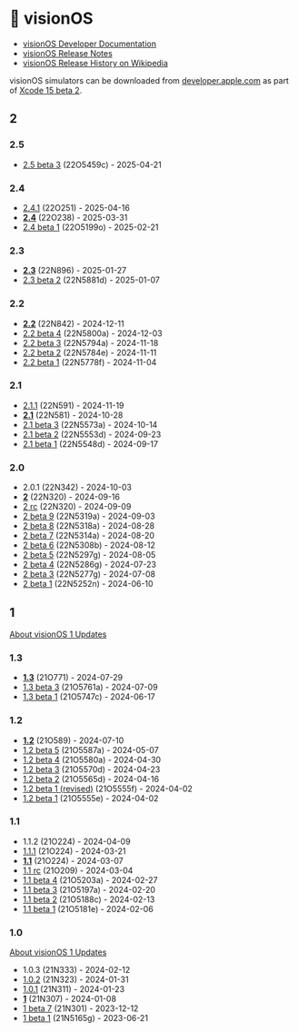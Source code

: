 # 🥽 visionOS

- [visionOS Developer Documentation](https://developer.apple.com/documentation/visionOS)
- [visionOS Release Notes](https://developer.apple.com/documentation/visionos-release-notes/visionos-release-notes)
- [visionOS Release History on Wikipedia](https://en.wikipedia.org/wiki/VisionOS#Release_history)

visionOS simulators can be downloaded from [developer.apple.com] as part of
[Xcode 15 beta 2](https://developer.apple.com/documentation/xcode-release-notes/xcode-15-release-notes).

## 2

### 2.5

- [2.5 beta 3](https://developer.apple.com/documentation/visionos-release-notes/visionos-2_5-release-notes) (22O5459c) - 2025-04-21

### 2.4

- [2.4.1](https://support.apple.com/en-us/122402) (22O251) - 2025-04-16
- **[2.4](https://developer.apple.com/documentation/visionos-release-notes/visionos-2_4-release-notes)** (22O238) - 2025-03-31
- [2.4 beta 1](https://developer.apple.com/documentation/visionos-release-notes/visionos-2_4-release-notes) (22O5199o) - 2025-02-21

### 2.3

- **[2.3](https://developer.apple.com/documentation/visionos-release-notes/visionos-2_3-release-notes)** (22N896) - 2025-01-27
- [2.3 beta 2](https://developer.apple.com/documentation/visionos-release-notes/visionos-2_3-release-notes) (22N5881d) - 2025-01-07

### 2.2

- **[2.2](https://developer.apple.com/documentation/visionos-release-notes/visionos-2_2-release-notes)** (22N842) - 2024-12-11
- [2.2 beta 4](https://developer.apple.com/documentation/visionos-release-notes/visionos-2_2-release-notes) (22N5800a) - 2024-12-03
- [2.2 beta 3](https://developer.apple.com/documentation/visionos-release-notes/visionos-2_2-release-notes) (22N5794a) - 2024-11-18
- [2.2 beta 2](https://developer.apple.com/documentation/visionos-release-notes/visionos-2_2-release-notes) (22N5784e) - 2024-11-11
- [2.2 beta 1](https://developer.apple.com/documentation/visionos-release-notes/visionos-2_2-release-notes) (22N5778f) - 2024-11-04

### 2.1

- [2.1.1](https://support.apple.com/en-us/121755) (22N591) - 2024-11-19
- **[2.1](https://developer.apple.com/documentation/visionos-release-notes/visionos-2_1-release-notes)** (22N581) - 2024-10-28
- [2.1 beta 3](https://developer.apple.com/documentation/visionos-release-notes/visionos-2_1-release-notes) (22N5573a) - 2024-10-14
- [2.1 beta 2](https://developer.apple.com/documentation/visionos-release-notes/visionos-2_1-release-notes) (22N5553d) - 2024-09-23
- [2.1 beta 1](https://developer.apple.com/documentation/visionos-release-notes/visionos-2_1-release-notes) (22N5548d) - 2024-09-17

### 2.0

- 2.0.1 (22N342) - 2024-10-03
- **[2](https://developer.apple.com/documentation/visionos-release-notes/visionos-2-release-notes)** (22N320) - 2024-09-16
- [2 rc](https://developer.apple.com/documentation/visionos-release-notes/visionos-2-release-notes) (22N320) - 2024-09-09
- [2 beta 9](https://developer.apple.com/documentation/visionos-release-notes/visionos-2-release-notes) (22N5319a) - 2024-09-03
- [2 beta 8](https://developer.apple.com/documentation/visionos-release-notes/visionos-2-release-notes) (22N5318a) - 2024-08-28
- [2 beta 7](https://developer.apple.com/documentation/visionos-release-notes/visionos-2-release-notes) (22N5314a) - 2024-08-20
- [2 beta 6](https://developer.apple.com/documentation/visionos-release-notes/visionos-2-release-notes) (22N5308b) - 2024-08-12
- [2 beta 5](https://developer.apple.com/documentation/visionos-release-notes/visionos-2-release-notes) (22N5297g) - 2024-08-05
- [2 beta 4](https://developer.apple.com/documentation/visionos-release-notes/visionos-2-release-notes) (22N5286g) - 2024-07-23
- [2 beta 3](https://developer.apple.com/documentation/visionos-release-notes/visionos-2-release-notes) (22N5277g) - 2024-07-08
- [2 beta 1](https://developer.apple.com/documentation/visionos-release-notes/visionos-2-release-notes) (22N5252n) - 2024-06-10

## 1

[About visionOS 1 Updates](https://support.apple.com/en-us/118202)

### 1.3

- **[1.3](https://developer.apple.com/documentation/visionos-release-notes/visionos-1_3-release-notes)** (21O771) - 2024-07-29
- [1.3 beta 3](https://developer.apple.com/documentation/visionos-release-notes/visionos-1_3-release-notes) (21O5761a) - 2024-07-09
- [1.3 beta 1](https://developer.apple.com/documentation/visionos-release-notes/visionos-1_3-release-notes) (21O5747c) - 2024-06-17

### 1.2

- **[1.2](https://developer.apple.com/documentation/visionos-release-notes/visionos-1_2-release-notes)** (21O589) - 2024-07-10
- [1.2 beta 5](https://developer.apple.com/documentation/visionos-release-notes/visionos-1_2-release-notes) (21O5587a) - 2024-05-07
- [1.2 beta 4](https://developer.apple.com/documentation/visionos-release-notes/visionos-1_2-release-notes) (21O5580a) - 2024-04-30
- [1.2 beta 3](https://developer.apple.com/documentation/visionos-release-notes/visionos-1_2-release-notes) (21O5570d) - 2024-04-23
- [1.2 beta 2](https://developer.apple.com/documentation/visionos-release-notes/visionos-1_2-release-notes) (21O5565d) - 2024-04-16
- [1.2 beta 1 (revised)](https://developer.apple.com/documentation/visionos-release-notes/visionos-1_2-release-notes) (21O5555f) - 2024-04-02
- [1.2 beta 1](https://developer.apple.com/documentation/visionos-release-notes/visionos-1_2-release-notes) (21O5555e) - 2024-04-02

### 1.1

- 1.1.2 (21O224) - 2024-04-09
- [1.1.1](https://support.apple.com/en-us/HT214093) (21O224) - 2024-03-21
- **[1.1](https://support.apple.com/en-us/HT214087)** (21O224) - 2024-03-07
- [1.1 rc](https://developer.apple.com/documentation/visionos-release-notes/visionos-1_1-release-notes) (21O209) - 2024-03-04
- [1.1 beta 4](https://developer.apple.com/documentation/visionos-release-notes/visionos-1_1-release-notes) (21O5203a) - 2024-02-27
- [1.1 beta 3](https://developer.apple.com/documentation/visionos-release-notes/visionos-1_1-release-notes) (21O5197a) - 2024-02-20
- [1.1 beta 2](https://developer.apple.com/documentation/visionos-release-notes/visionos-1_1-release-notes) (21O5188c) - 2024-02-13
- [1.1 beta 1](https://developer.apple.com/documentation/visionos-release-notes/visionos-1_1-release-notes) (21O5181e) - 2024-02-06

### 1.0

[About visionOS 1 Updates](https://support.apple.com/en-us/HT214071)

- 1.0.3 (21N333) - 2024-02-12
- [1.0.2](https://support.apple.com/en-us/HT214070) (21N323) - 2024-01-31
- [1.0.1](https://www.macrumors.com/2024/01/23/apple-releases-visionos-1-0-1/) (21N311) - 2024-01-23
- **[1](https://developer.apple.com/documentation/visionos-release-notes/visionos-release-notes)** (21N307) - 2024-01-08
- [1 beta 7](https://developer.apple.com/documentation/visionos-release-notes/visionos-release-notes) (21N301) - 2023-12-12
- [1 beta 1](https://developer.apple.com/documentation/visionos-release-notes/visionos-release-notes) (21N5165g) - 2023-06-21

[developer.apple.com]: https://developer.apple.com
